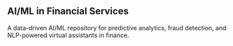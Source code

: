 ## AI/ML in Financial Services
 A data-driven AI/ML repository for predictive analytics, fraud detection, and NLP-powered virtual assistants in finance.
